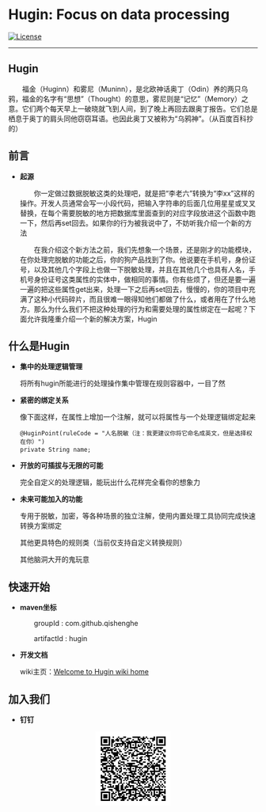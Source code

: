 # Hugin: Focus on data processing

[![License](https://img.shields.io/badge/license-Apache%202-4EB1BA.svg)](https://www.apache.org/licenses/LICENSE-2.0.html)

-------

## Hugin
   &emsp;&emsp;福金（Huginn）和雾尼（Muninn），是北欧神话奥丁（Odin）养的两只乌鸦，福金的名字有“思想”（Thought）的意思，雾尼则是“记忆”（Memory）之意。它们两个每天早上一破晓就飞到人间，到了晚上再回去跟奥丁报告。它们总是栖息于奥丁的肩头同他窃窃耳语。也因此奥丁又被称为“乌鸦神”。（从百度百科抄的）

## 前言

* **起源**
   
   &emsp;&emsp;你一定做过数据脱敏这类的处理吧，就是把“李老六”转换为“李xx”这样的操作。开发人员通常会写一小段代码，把输入字符串的后面几位用星星或叉叉替换，在每个需要脱敏的地方把数据库里面查到的对应字段放进这个函数中跑一下，然后再set回去。如果你的行为被我说中了，不妨听我介绍一个新的方法
   
   &emsp;&emsp;在我介绍这个新方法之前，我们先想象一个场景，还是刚才的功能模块，在你处理完脱敏的功能之后，你的狗产品找到了你。他说要在手机号，身份证号，以及其他几个字段上也做一下脱敏处理，并且在其他几个也具有人名，手机号身份证号这类属性的实体中，做相同的事情。你有些烦了，但还是要一遍一遍的把这些属性get出来，处理一下之后再set回去，慢慢的，你的项目中充满了这种小代码碎片，而且很难一眼得知他们都做了什么，或者用在了什么地方。那么为什么我们不把这种处理的行为和需要处理的属性绑定在一起呢？下面允许我隆重介绍一个新的解决方案，Hugin

## 什么是Hugin

* **集中的处理逻辑管理**

   将所有hugin所能进行的处理操作集中管理在规则容器中，一目了然
   
* **紧密的绑定关系**

   像下面这样，在属性上增加一个注解，就可以将属性与一个处理逻辑绑定起来
   ```
   @HuginPoint(ruleCode = "人名脱敏（注：我更建议你将它命名成英文，但是选择权在你）")
   private String name;
   ```

* **开放的可插拔与无限的可能**

   完全自定义的处理逻辑，能玩出什么花样完全看你的想象力

* **未来可能加入的功能**

   专用于脱敏，加密，等各种场景的独立注解，使用内置处理工具协同完成快速转换方案绑定
   
   其他更具特色的规则类（当前仅支持自定义转换规则）
   
   其他脑洞大开的鬼玩意

## 快速开始

* **maven坐标**
   
   &emsp;&emsp;groupId : com.github.qishenghe
   
   &emsp;&emsp;artifactId : hugin

* **开发文档**

   wiki主页：[Welcome to Hugin wiki home](https://github.com/qishenghe/hugin/wiki)

## 加入我们

* **钉钉**

<div  align="center">
<img src="doc/munin_dingding_code.png" width="30%" syt height="30%" style="zoom:30%"/>
</div>

<!-- * **微信** -->

<!-- <div  align="center"> -->
<!-- <img src="doc/munin_wechat_code.png" width="30%" syt height="30%" style="zoom:30%"/> -->
<!-- </div> -->

